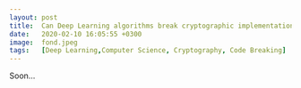 ```yaml
---
layout: post
title:  Can Deep Learning algorithms break cryptographic implementations ? Part 1/2.
date:   2020-02-10 16:05:55 +0300
image:  fond.jpeg
tags:   [Deep Learning,Computer Science, Cryptography, Code Breaking]
---
```

Soon...
